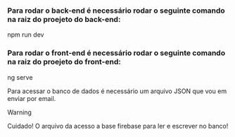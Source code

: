 ### Para rodar o back-end é necessário rodar o seguinte comando na raiz do proejeto do back-end:
npm run dev

### Para rodar o front-end é necessário rodar o seguinte comando na raiz do proejeto do front-end:
ng serve

Para acessar o banco de dados é necessário um arquivo JSON que vou em enviar por email. 
> [!WARNING]
> Cuidado! O arquivo da acesso a base firebase para ler e escrever no banco!
